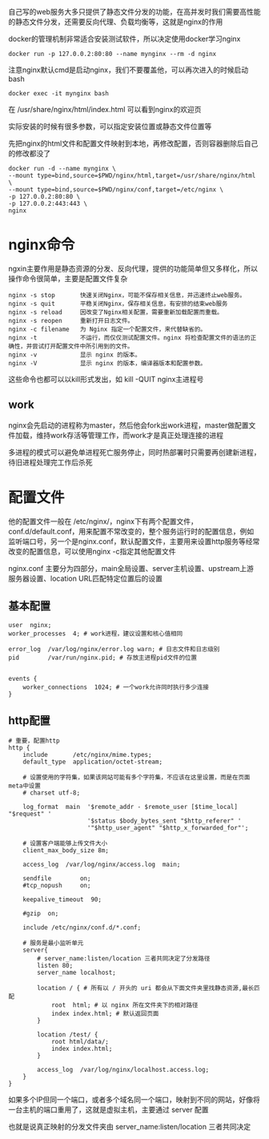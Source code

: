 自己写的web服务大多只提供了静态文件分发的功能，在高并发时我们需要高性能的静态文件分发，还需要反向代理、负载均衡等，这就是nginx的作用

docker的管理机制非常适合安装测试软件，所以决定使用docker学习nginx

    docker run -p 127.0.0.2:80:80 --name mynginx --rm -d nginx

注意nginx默认cmd是启动nginx，我们不要覆盖他，可以再次进入的时候启动bash
    
    docker exec -it mynginx bash

在 /usr/share/nginx/html/index.html 可以看到nginx的欢迎页

实际安装的时候有很多参数，可以指定安装位置或静态文件位置等

先把nginx的html文件和配置文件映射到本地，再修改配置，否则容器删除后自己的修改都没了

    docker run -d --name mynginx \
    --mount type=bind,source=$PWD/nginx/html,target=/usr/share/nginx/html \
    --mount type=bind,source=$PWD/nginx/conf,target=/etc/nginx \
    -p 127.0.0.2:80:80 \
    -p 127.0.0.2:443:443 \
    nginx 


# nginx命令
ngxin主要作用是静态资源的分发、反向代理，提供的功能简单但又多样化，所以操作命令很简单，主要是配置文件复杂

    nginx -s stop       快速关闭Nginx，可能不保存相关信息，并迅速终止web服务。
    nginx -s quit       平稳关闭Nginx，保存相关信息，有安排的结束web服务
    nginx -s reload     因改变了Nginx相关配置，需要重新加载配置而重载。
    nginx -s reopen     重新打开日志文件。
    nginx -c filename   为 Nginx 指定一个配置文件，来代替缺省的。
    nginx -t            不运行，而仅仅测试配置文件。nginx 将检查配置文件的语法的正确性，并尝试打开配置文件中所引用到的文件。
    nginx -v            显示 nginx 的版本。
    nginx -V            显示 nginx 的版本，编译器版本和配置参数。

这些命令也都可以以kill形式发出，如 kill -QUIT nginx主进程号

## work
nginx会先启动的进程称为master，然后他会fork出work进程，master做配置文件加载，维持work存活等管理工作，而work才是真正处理连接的进程

多进程的模式可以避免单进程死亡服务停止，同时热部署时只需要再创建新进程，待旧进程处理完工作后杀死



# 配置文件
他的配置文件一般在 /etc/nginx/，nginx下有两个配置文件，conf.d/default.conf，用来配置不常改变的，整个服务运行时的配置信息，例如监听端口号，另一个是nginx.conf，默认配置文件，主要用来设置http服务等经常改变的配置信息，可以使用nginx -c指定其他配置文件

nginx.conf 主要分为四部分，main全局设置、server主机设置、upstream上游服务器设置、location URL匹配特定位置后的设置 

## 基本配置
```
user  nginx;
worker_processes  4; # work进程，建议设置和核心值相同

error_log  /var/log/nginx/error.log warn; # 日志文件和日志级别
pid        /var/run/nginx.pid; # 存放主进程pid文件的位置


events {
    worker_connections  1024; # 一个work允许同时执行多少连接
}
```

## http配置
```
# 重要，配置http
http {
    include       /etc/nginx/mime.types;
    default_type  application/octet-stream;

    # 设置使用的字符集，如果该网站可能有多个字符集，不应该在这里设置，而是在页面meta中设置
    # charset utf-8; 
    
    log_format  main  '$remote_addr - $remote_user [$time_local] "$request" '
                      '$status $body_bytes_sent "$http_referer" '
                      '"$http_user_agent" "$http_x_forwarded_for"';

    # 设置客户端能够上传文件大小
    client_max_body_size 8m;
    
    access_log  /var/log/nginx/access.log  main;
    
    sendfile        on;
    #tcp_nopush     on;

    keepalive_timeout  90;

    #gzip  on;

    include /etc/nginx/conf.d/*.conf;
    
    # 服务是最小监听单元    
    server{
        # server_name:listen/location 三者共同决定了分发路径
        listen 80;
        server_name localhost;
        
        location / { # 所有以 / 开头的 uri 都会从下面文件夹里找静态资源,最长匹配
            root  html; # 以 nginx 所在文件夹下的相对路径 
            index index.html; # 默认返回页面
        }

        location /test/ {
            root html/data/;
            index index.html;
        }

        access_log  /var/log/nginx/localhost.access.log;    
    }
}
```

如果多个IP但同一个端口，或者多个域名同一个端口，映射到不同的网站，好像将一台主机的端口重用了，这就是虚拟主机，主要通过 server 配置

也就是说真正映射的分发文件夹由 server_name:listen/location 三者共同决定